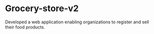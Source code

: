 # Grocery-store-v2
 Developed a web application enabling organizations to register and sell their food products. 
